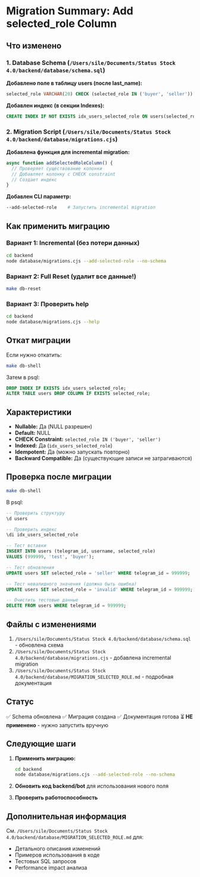 # Migration Summary: Add selected_role Column

## Что изменено

### 1. Database Schema (`/Users/sile/Documents/Status Stock 4.0/backend/database/schema.sql`)

**Добавлено поле в таблицу users (после last_name):**
```sql
selected_role VARCHAR(20) CHECK (selected_role IN ('buyer', 'seller'))
```

**Добавлен индекс (в секции Indexes):**
```sql
CREATE INDEX IF NOT EXISTS idx_users_selected_role ON users(selected_role)
```

### 2. Migration Script (`/Users/sile/Documents/Status Stock 4.0/backend/database/migrations.cjs`)

**Добавлена функция для incremental migration:**
```javascript
async function addSelectedRoleColumn() {
  // Проверяет существование колонки
  // Добавляет колонку с CHECK constraint
  // Создает индекс
}
```

**Добавлен CLI параметр:**
```bash
--add-selected-role    # Запустить incremental migration
```

## Как применить миграцию

### Вариант 1: Incremental (без потери данных)

```bash
cd backend
node database/migrations.cjs --add-selected-role --no-schema
```

### Вариант 2: Full Reset (удалит все данные!)

```bash
make db-reset
```

### Вариант 3: Проверить help

```bash
cd backend
node database/migrations.cjs --help
```

## Откат миграции

Если нужно откатить:

```bash
make db-shell
```

Затем в psql:
```sql
DROP INDEX IF EXISTS idx_users_selected_role;
ALTER TABLE users DROP COLUMN IF EXISTS selected_role;
```

## Характеристики

- **Nullable:** Да (NULL разрешен)
- **Default:** NULL
- **CHECK Constraint:** `selected_role IN ('buyer', 'seller')`
- **Indexed:** Да (`idx_users_selected_role`)
- **Idempotent:** Да (можно запускать повторно)
- **Backward Compatible:** Да (существующие записи не затрагиваются)

## Проверка после миграции

```bash
make db-shell
```

В psql:
```sql
-- Проверить структуру
\d users

-- Проверить индекс
\di idx_users_selected_role

-- Тест вставки
INSERT INTO users (telegram_id, username, selected_role)
VALUES (999999, 'test', 'buyer');

-- Тест обновления
UPDATE users SET selected_role = 'seller' WHERE telegram_id = 999999;

-- Тест невалидного значения (должна быть ошибка)
UPDATE users SET selected_role = 'invalid' WHERE telegram_id = 999999;

-- Очистить тестовые данные
DELETE FROM users WHERE telegram_id = 999999;
```

## Файлы с изменениями

1. `/Users/sile/Documents/Status Stock 4.0/backend/database/schema.sql` - обновлена схема
2. `/Users/sile/Documents/Status Stock 4.0/backend/database/migrations.cjs` - добавлена incremental migration
3. `/Users/sile/Documents/Status Stock 4.0/backend/database/MIGRATION_SELECTED_ROLE.md` - подробная документация

## Статус

✅ Schema обновлена
✅ Миграция создана
✅ Документация готова
⏳ **НЕ применено** - нужно запустить вручную

## Следующие шаги

1. **Применить миграцию:**
   ```bash
   cd backend
   node database/migrations.cjs --add-selected-role --no-schema
   ```

2. **Обновить код backend/bot** для использования нового поля

3. **Проверить работоспособность**

## Дополнительная информация

См. `/Users/sile/Documents/Status Stock 4.0/backend/database/MIGRATION_SELECTED_ROLE.md` для:
- Детального описания изменений
- Примеров использования в коде
- Тестовых SQL запросов
- Performance impact анализа
